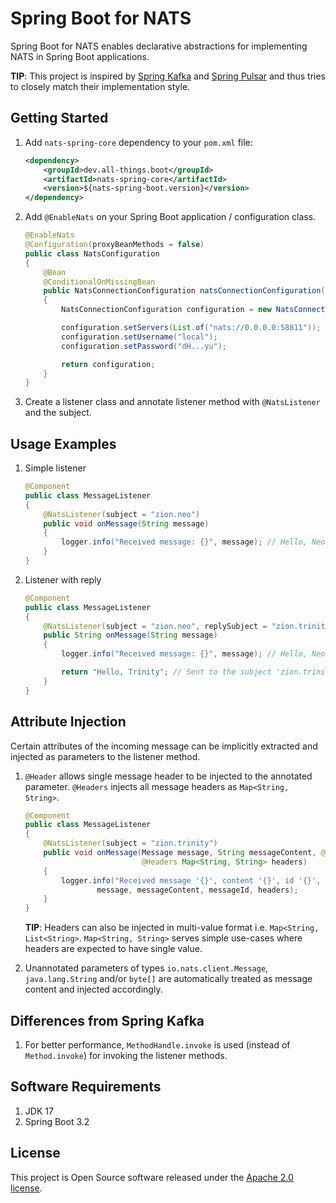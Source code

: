 # Spring Boot for NATS

Spring Boot for NATS enables declarative abstractions for implementing NATS in Spring Boot applications.

**TIP**: This project is inspired by [Spring Kafka](https://github.com/spring-projects/spring-kafka) and
[Spring Pulsar](https://github.com/spring-projects/spring-pulsar) and thus tries to closely match their implementation style.

## Getting Started

1. Add `nats-spring-core` dependency to your `pom.xml` file:

    ```xml
    <dependency>
	    <groupId>dev.all-things.boot</groupId>
	    <artifactId>nats-spring-core</artifactId>
	    <version>${nats-spring-boot.version}</version>
    </dependency>
    ```

2. Add `@EnableNats` on your Spring Boot application / configuration class.

    ```java
    @EnableNats
    @Configuration(proxyBeanMethods = false)
    public class NatsConfiguration
    {
        @Bean
        @ConditionalOnMissingBean
        public NatsConnectionConfiguration natsConnectionConfiguration()
        {
            NatsConnectionConfiguration configuration = new NatsConnectionConfiguration();
    
            configuration.setServers(List.of("nats://0.0.0.0:58811"));
            configuration.setUsername("local");
            configuration.setPassword("dH...yu");
    
            return configuration;
        }
    }
   ```

3. Create a listener class and annotate listener method with `@NatsListener` and the subject.

## Usage Examples

1. Simple listener

    ```java
    @Component
    public class MessageListener
    {
        @NatsListener(subject = "zion.neo")
        public void onMessage(String message)
        {
            logger.info("Received message: {}", message); // Hello, Neo
        }
    }
    ```
2. Listener with reply

    ```java
    @Component
    public class MessageListener
    {
        @NatsListener(subject = "zion.neo", replySubject = "zion.trinity")
        public String onMessage(String message)
        {
            logger.info("Received message: {}", message); // Hello, Neo
   
            return "Hello, Trinity"; // Sent to the subject 'zion.trinity'
        }
    }
    ```

## Attribute Injection

Certain attributes of the incoming message can be implicitly extracted and injected as parameters to the listener method.

1. `@Header` allows single message header to be injected to the annotated parameter.
   `@Headers` injects all message headers as `Map<String, String>`.

    ```java
    @Component
    public class MessageListener
    {
        @NatsListener(subject = "zion.trinity")
        public void onMessage(Message message, String messageContent, @Header("id") String messageId,
                              @Headers Map<String, String> headers)
        {
            logger.info("Received message '{}', content '{}', id '{}', headers '{}'",
                    message, messageContent, messageId, headers);
        }
    }
    ```
   **TIP**: Headers can also be injected in multi-value format i.e. `Map<String, List<String>`.
   `Map<String, String>` serves simple use-cases where headers are expected to have single value.

2. Unannotated parameters of types `io.nats.client.Message`, `java.lang.String` and/or `byte[]`
   are automatically treated as message content and injected accordingly.

## Differences from Spring Kafka

1. For better performance, `MethodHandle.invoke` is used (instead of `Method.invoke`) for invoking the listener methods.

## Software Requirements

1. JDK 17
2. Spring Boot 3.2

## License

This project is Open Source software released under the [Apache 2.0 license](https://www.apache.org/licenses/LICENSE-2.0.html).
